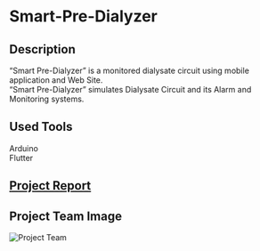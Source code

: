# Smart-Pre-Dialyzer
## Description
“Smart Pre-Dialyzer” is a monitored dialysate circuit using mobile application and Web Site.  
“Smart Pre-Dialyzer” simulates Dialysate Circuit and its Alarm and Monitoring systems.
## Used Tools
Arduino  
Flutter  
## [Project Report](https://github.com/Zeyad-Amr/Akwa-Dialysis/blob/main/Team-16_Midterm-Project_Smart-Pre-Dialyzer.pdf)

## Project Team Image
![Project Team](https://user-images.githubusercontent.com/84602951/187732817-e347af4c-5913-41ba-b8c1-190f17e619ac.jpg)

